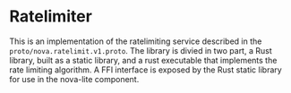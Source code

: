 # Ratelimiter

This is an implementation of the ratelimiting service described in the `proto/nova.ratelimit.v1.proto`.
The library is divied in two part, a Rust library, built as a static library, and a rust executable that implements
the rate limiting algorithm. A  FFI interface is exposed by the Rust static library for use in the nova-lite component.